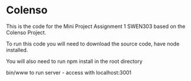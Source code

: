 # Colenso
This is the code for the Mini Project Assignment 1 SWEN303 based on the Colenso Project.

To run this code you will need to download the source code, have node installed.

You will also need to run npm install in the root directory

bin/www to run server - access with localhost:3001

